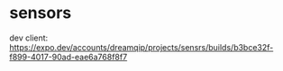 # sensors

dev client: https://expo.dev/accounts/dreamqip/projects/sensrs/builds/b3bce32f-f899-4017-90ad-eae6a768f8f7
